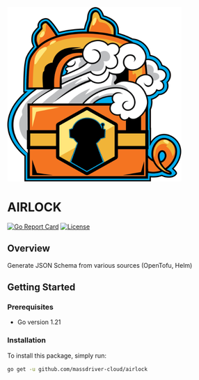 <img src="images/logo.png" width="400" height="400">

# AIRLOCK

[![Go Report Card](https://goreportcard.com/badge/github.com/massdriver-cloud/airlock)](https://goreportcard.com/report/github.com/massdriver-cloud/airlock)
[![License](https://img.shields.io/github/license/massdriver-cloud/airlock)](https://github.com/massdriver-cloud/airlock/blob/master/LICENSE)

## Overview
Generate JSON Schema from various sources (OpenTofu, Helm) 

## Getting Started

### Prerequisites
- Go version 1.21

### Installation
To install this package, simply run:

```bash
go get -u github.com/massdriver-cloud/airlock
